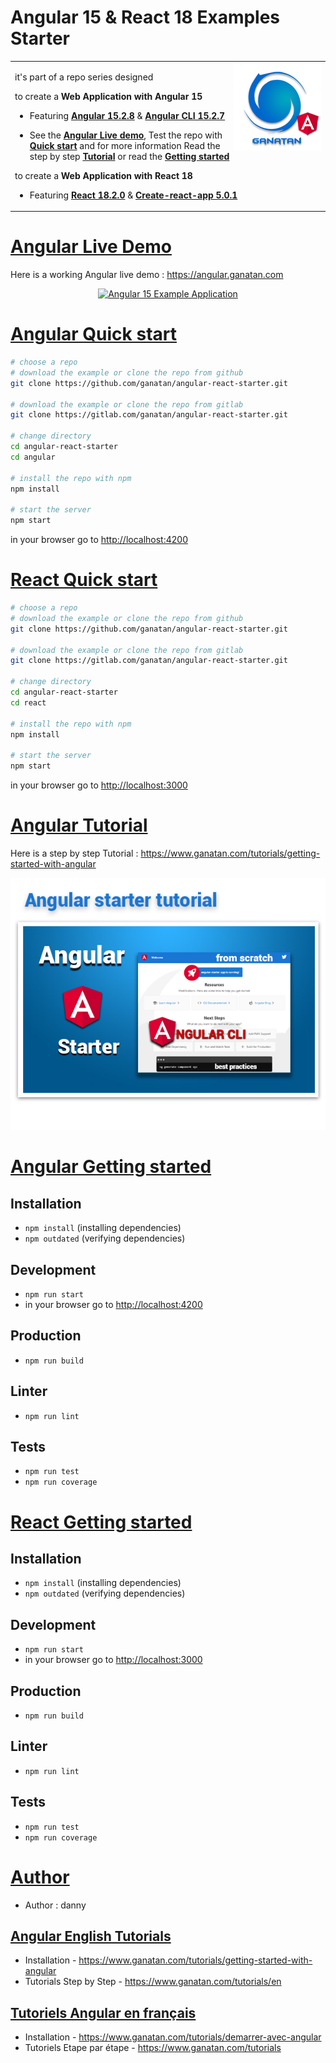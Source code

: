# Angular 15 & React 18 Examples Starter

<table>
<tr>
<td>
  <a href="https://www.ganatan.com/en">
    <img src="./img/ganatan-about-github.png" align="right"
    alt="Ganatan Angular Example Demo" width="140" height="140">
  </a>

it's part of a repo series designed 


to create a **Web Application with Angular 15**

* Featuring [**Angular 15.2.8**](https://github.com/angular/angular/releases) & [**Angular CLI 15.2.7**](https://github.com/angular/angular-cli/releases/)


* See the [**Angular Live demo**](#angular-live-demo), Test the repo with [**Quick start**](#angular-quick-start) and for more information Read the step by step [**Tutorial**](#angular-tutorial) or read the [**Getting started**](#angular-getting-started)



to create a **Web Application with React 18**


* Featuring [**React 18.2.0**](https://github.com/facebook/react/releases) & [**Create-react-app 5.0.1**](https://github.com/facebook/create-react-app/releases)


</td>
</tr>
</table>

# [Angular Live Demo](#angular-live-demo)
Here is a working Angular live demo :  https://angular.ganatan.com

<p align="center">
  <p align="center">
    <a href="https://angular.ganatan.com/">
      <img src="https://media.giphy.com/media/9BuBBLc7keCgRojp92/giphy.gif" alt="Angular 15 Example 
      Application"/>
    </a>
  </p>
</p>


# [Angular Quick start](#angular-quick-start)

```bash
# choose a repo
# download the example or clone the repo from github
git clone https://github.com/ganatan/angular-react-starter.git

# download the example or clone the repo from gitlab
git clone https://gitlab.com/ganatan/angular-react-starter.git

# change directory
cd angular-react-starter
cd angular 

# install the repo with npm
npm install

# start the server
npm start

```
in your browser go to [http://localhost:4200](http://localhost:4200) 



# [React Quick start](#react-quick-start)

```bash
# choose a repo
# download the example or clone the repo from github
git clone https://github.com/ganatan/angular-react-starter.git

# download the example or clone the repo from gitlab
git clone https://gitlab.com/ganatan/angular-react-starter.git

# change directory
cd angular-react-starter
cd react

# install the repo with npm
npm install

# start the server
npm start


```

in your browser go to [http://localhost:3000](http://localhost:3000) 



# [Angular Tutorial](#angular-quick-start)

Here is a step by step Tutorial :  https://www.ganatan.com/tutorials/getting-started-with-angular

<p align="center">
  <a href="https://www.ganatan.com/tutorials/getting-started-with-angular">
    <img src="img/ganatan-angular-starter-github.png" alt="Demo example"/>
  </a>
</p>

# [Angular Getting started](#angular-getting-started)


## Installation
* `npm install` (installing dependencies)
* `npm outdated` (verifying dependencies)

## Development
* `npm run start`
* in your browser go to [http://localhost:4200](http://localhost:4200) 

## Production 
* `npm run build`

## Linter
* `npm run lint`

## Tests
* `npm run test`
* `npm run coverage`



# [React Getting started](#react-getting-started)


## Installation
* `npm install` (installing dependencies)
* `npm outdated` (verifying dependencies)

## Development
* `npm run start`
* in your browser go to [http://localhost:3000](http://localhost:3000) 

## Production 
* `npm run build`

## Linter
* `npm run lint`

## Tests
* `npm run test`
* `npm run coverage`



# [Author](#author)
* Author  : danny

## [Angular English Tutorials](#english-tutorials)
- Installation - https://www.ganatan.com/tutorials/getting-started-with-angular
- Tutorials Step by Step - https://www.ganatan.com/tutorials/en

## [Tutoriels Angular en français](#french-tutorials)
- Installation - https://www.ganatan.com/tutorials/demarrer-avec-angular
- Tutoriels Etape par étape - https://www.ganatan.com/tutorials

